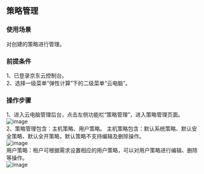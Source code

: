 ## 策略管理
### 使用场景
对创建的策略进行管理。<br>
### 前提条件
1、已登录京东云控制台。<br>
2、选择一级菜单“弹性计算”下的二级菜单“云电脑”。<br>
### 操作步骤
1、进入云电脑管理后台，点击左侧功能栏“策略管理”，进入策略管理页面。<br>
![image](https://user-images.githubusercontent.com/103625856/190115357-6800b3ab-c3ea-4497-8b03-59bf09956ad9.png)<br>
2、策略管理包含：主机策略、用户策略。
主机策略包含：默认系统策略、默认安全策略、默认全开策略，默认策略不支持编辑及删除操作。<br>
![image](https://user-images.githubusercontent.com/103625856/190135660-384106c0-e1cf-40b9-81c6-42f18eec2be5.png)<br>
用户策略：租户可根据需求设置相应的用户策略，可以对用户策略进行编辑、删除等操作。<br>
![image](https://user-images.githubusercontent.com/103625856/190137114-ed48828e-d504-4ac4-9adf-5efb53339687.png)<br>

